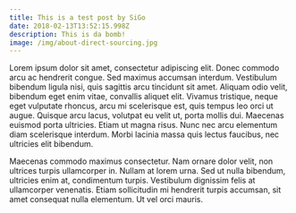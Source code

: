 ```yaml
---
title: This is a test post by SiGo
date: 2018-02-13T13:52:15.998Z
description: This is da bomb!
image: /img/about-direct-sourcing.jpg
---
```

Lorem ipsum dolor sit amet, consectetur adipiscing elit. Donec commodo arcu ac hendrerit congue. Sed maximus accumsan interdum. Vestibulum bibendum ligula nisi, quis sagittis arcu tincidunt sit amet. Aliquam odio velit, bibendum eget enim vitae, convallis aliquet elit. Vivamus tristique, neque eget vulputate rhoncus, arcu mi scelerisque est, quis tempus leo orci ut augue. Quisque arcu lacus, volutpat eu velit ut, porta mollis dui. Maecenas euismod porta ultricies. Etiam ut magna risus. Nunc nec arcu elementum diam scelerisque interdum. Morbi lacinia massa quis lectus faucibus, nec ultricies elit bibendum.

Maecenas commodo maximus consectetur. Nam ornare dolor velit, non ultrices turpis ullamcorper in. Nullam at lorem urna. Sed ut nulla bibendum, ultricies enim at, condimentum turpis. Vestibulum dignissim felis at ullamcorper venenatis. Etiam sollicitudin mi hendrerit turpis accumsan, sit amet consequat nulla elementum. Ut vel orci mauris.
